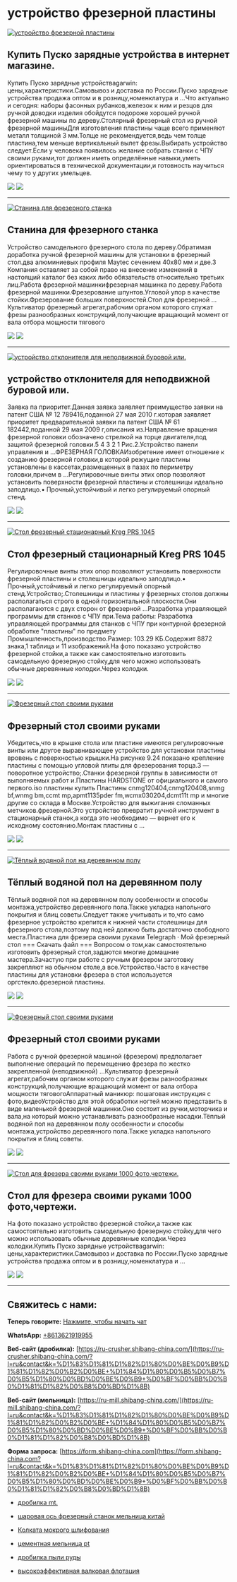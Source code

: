 # устройство фрезерной пластины

<a href="https://swt.shibang-china.com/?l=ru&img&k=%D1%83%D1%81%D1%82%D1%80%D0%BE%D0%B9%D1%81%D1%82%D0%B2%D0%BE+%D1%84%D1%80%D0%B5%D0%B7%D0%B5%D1%80%D0%BD%D0%BE%D0%B9+%D0%BF%D0%BB%D0%B0%D1%81%D1%82%D0%B8%D0%BD%D1%8B" target="_blank">![устройство фрезерной пластины](http://static.shibang-china.com/all-800x300/952.jpg)</a>

## Купить Пуско зарядные устройства в интернет магазине.
Купить Пуско зарядные устройстваgarwin: цены,характеристики.Самовывоз и доставка по России.Пуско зарядные устройства продажа оптом и в розницу,номенклатура и …Что актуально и сегодня: наборы фасонных рубанков,железок к ним и резцов для ручной доводки изделия обойдутся подороже хорошей ручной фрезерной машины по дереву.Столярный фрезерный стол из ручной фрезерной машиныДля изготовления пластины чаще всего применяют металл толщиной 3 мм.Толще не рекомендуется,ведь чем толще пластина,тем меньше вертикальный вылет фрезы.Выбирать устройство следует.Если у человека появилось желание собрать станки с ЧПУ своими руками,тот должен иметь определённые навыки,уметь ориентироваться в технической документации,и готовность научиться чему то у других умельцев.


<a href="https://whatsapp.shibangsoft.com/WhatsApp.php" target="_blank" title="WhatsApp">![](http://static.shibang-china.com/icon/whatsapp.png)</a> <a href="https://swt.shibang-china.com/?l=ru&icon&k=%D1%83%D1%81%D1%82%D1%80%D0%BE%D0%B9%D1%81%D1%82%D0%B2%D0%BE+%D1%84%D1%80%D0%B5%D0%B7%D0%B5%D1%80%D0%BD%D0%BE%D0%B9+%D0%BF%D0%BB%D0%B0%D1%81%D1%82%D0%B8%D0%BD%D1%8B" target="_blank">![](http://static.shibang-china.com/icon/chat-ru.png)</a>

---

<a href="https://swt.shibang-china.com/?l=ru&img&k=%D1%83%D1%81%D1%82%D1%80%D0%BE%D0%B9%D1%81%D1%82%D0%B2%D0%BE+%D1%84%D1%80%D0%B5%D0%B7%D0%B5%D1%80%D0%BD%D0%BE%D0%B9+%D0%BF%D0%BB%D0%B0%D1%81%D1%82%D0%B8%D0%BD%D1%8B" target="_blank">![Станина для фрезерного станка](http://static.shibang-china.com/all-800x300/28.jpg)</a>

## Станина для фрезерного станка
Устройство самодельного фрезерного стола по дереву.Обратимая доработка ручной фрезерной машины для установки в фрезерный стол.два алюминиевых профиля Maytec сечением 40х80 мм и две.3 Компания оставляет за собой право на внесение изменений в настоящий каталог без каких либо обязательств относительно третьих лиц.Работа фрезерной машинкифрезерная машинка по дереву.Работа фрезерной машинки.Фрезерование шпунтов.Угловой упор в качестве стойки.Фрезерование больших поверхностей.Стол для фрезерной …Культиватор фрезерный агрегат,рабочим органом которого служат фрезы разнообразных конструкций,получающие вращающий момент от вала отбора мощности тягового


<a href="https://whatsapp.shibangsoft.com/WhatsApp.php" target="_blank" title="WhatsApp">![](http://static.shibang-china.com/icon/whatsapp.png)</a> <a href="https://swt.shibang-china.com/?l=ru&icon&k=%D1%83%D1%81%D1%82%D1%80%D0%BE%D0%B9%D1%81%D1%82%D0%B2%D0%BE+%D1%84%D1%80%D0%B5%D0%B7%D0%B5%D1%80%D0%BD%D0%BE%D0%B9+%D0%BF%D0%BB%D0%B0%D1%81%D1%82%D0%B8%D0%BD%D1%8B" target="_blank">![](http://static.shibang-china.com/icon/chat-ru.png)</a>

---

<a href="https://swt.shibang-china.com/?l=ru&img&k=%D1%83%D1%81%D1%82%D1%80%D0%BE%D0%B9%D1%81%D1%82%D0%B2%D0%BE+%D1%84%D1%80%D0%B5%D0%B7%D0%B5%D1%80%D0%BD%D0%BE%D0%B9+%D0%BF%D0%BB%D0%B0%D1%81%D1%82%D0%B8%D0%BD%D1%8B" target="_blank">![устройство отклонителя для неподвижной буровой или.](http://static.shibang-china.com/all-800x300/1154.jpg)</a>

## устройство отклонителя для неподвижной буровой или.
Заявка па приоритет.Данная заявка заявляет преимущество заявки на патент США № 12 789416,поданной 27 мая 2010 г.которая заявляет приоритет предварительной заявки па патент США № 61 182442,поданной 29 мая 2009 г,описания из.Направление вращения фрезерной головки обозначено стрелкой на торце двигателя,под защитой фрезерной головки.5 4 3 2 1 Рис.2.Устройство панели управления и …ФРЕЗЕРНАЯ ГОЛОВКАИзобретение имеет отношение к созданию фрезерной головки,в которой режущие пластины установлены в кассетах,размещенных в пазах по периметру головки,причем в …Регулировочные винты этих опор позволяют установить поверхности фрезерной пластины и столешницы идеально заподлицо.• Прочный,устойчивый и легко регулируемый опорный стенд.


<a href="https://whatsapp.shibangsoft.com/WhatsApp.php" target="_blank" title="WhatsApp">![](http://static.shibang-china.com/icon/whatsapp.png)</a> <a href="https://swt.shibang-china.com/?l=ru&icon&k=%D1%83%D1%81%D1%82%D1%80%D0%BE%D0%B9%D1%81%D1%82%D0%B2%D0%BE+%D1%84%D1%80%D0%B5%D0%B7%D0%B5%D1%80%D0%BD%D0%BE%D0%B9+%D0%BF%D0%BB%D0%B0%D1%81%D1%82%D0%B8%D0%BD%D1%8B" target="_blank">![](http://static.shibang-china.com/icon/chat-ru.png)</a>

---

<a href="https://swt.shibang-china.com/?l=ru&img&k=%D1%83%D1%81%D1%82%D1%80%D0%BE%D0%B9%D1%81%D1%82%D0%B2%D0%BE+%D1%84%D1%80%D0%B5%D0%B7%D0%B5%D1%80%D0%BD%D0%BE%D0%B9+%D0%BF%D0%BB%D0%B0%D1%81%D1%82%D0%B8%D0%BD%D1%8B" target="_blank">![Стол фрезерный стационарный Kreg PRS 1045](http://static.shibang-china.com/all-800x300/514.jpg)</a>

## Стол фрезерный стационарный Kreg PRS 1045
Регулировочные винты этих опор позволяют установить поверхности фрезерной пластины и столешницы идеально заподлицо.• Прочный,устойчивый и легко регулируемый опорный стенд.Устройство;.Столешницы и пластины у фрезерных столов должны располагаться строго в одной горизонтальной плоскости.Они располагаются с двух сторон от фрезерной …Разработка управляющей программы для станков с ЧПУ при.Тема работы: Разработка управляющей программы для станков с ЧПУ при контурной фрезерной обработке &quot;пластины&quot; по предмету Промышленность,производство.Размер: 103.29 КБ.Содержит 8872 знака,1 таблица и 11 изображений.На фото показано устройство фрезерной стойки,а также как самостоятельно изготовить самодельную фрезерную стойку,для чего можно использовать обычные деревянные колодки.Через колодки.


<a href="https://whatsapp.shibangsoft.com/WhatsApp.php" target="_blank" title="WhatsApp">![](http://static.shibang-china.com/icon/whatsapp.png)</a> <a href="https://swt.shibang-china.com/?l=ru&icon&k=%D1%83%D1%81%D1%82%D1%80%D0%BE%D0%B9%D1%81%D1%82%D0%B2%D0%BE+%D1%84%D1%80%D0%B5%D0%B7%D0%B5%D1%80%D0%BD%D0%BE%D0%B9+%D0%BF%D0%BB%D0%B0%D1%81%D1%82%D0%B8%D0%BD%D1%8B" target="_blank">![](http://static.shibang-china.com/icon/chat-ru.png)</a>

---

<a href="https://swt.shibang-china.com/?l=ru&img&k=%D1%83%D1%81%D1%82%D1%80%D0%BE%D0%B9%D1%81%D1%82%D0%B2%D0%BE+%D1%84%D1%80%D0%B5%D0%B7%D0%B5%D1%80%D0%BD%D0%BE%D0%B9+%D0%BF%D0%BB%D0%B0%D1%81%D1%82%D0%B8%D0%BD%D1%8B" target="_blank">![Фрезерный стол своими руками](http://static.shibang-china.com/all-800x300/1032.jpg)</a>

## Фрезерный стол своими руками
Убедитесь,что в крышке стола или пластине имеются регулировочные винты или другое выравнивающее устройство для установки пластины вровень с поверхностью крышки.На рисунке 9.24 показано крепление пластины с помощью угловой плиты для фрезерования торца.3 — поворотное устройство;.Станки фрезерной группы в зависимости от выполняемых работ и.Пластины HARDSTONE от официального и самого первого.iso пластины купить Пластины cnmg120404,cnmg120408,snmg bf,wnmg bm,ccmt mp,apmt1135pder fm,wcmx030204,dcmt11t mp и многие другие со склада в Москве.Устройство для выжигания сломанных метчиков.фрезерной.Это устройство превратит ручной инструмент в стационарный станок,а когда это необходимо — вернет его к исходному состоянию.Монтаж пластины с …


<a href="https://whatsapp.shibangsoft.com/WhatsApp.php" target="_blank" title="WhatsApp">![](http://static.shibang-china.com/icon/whatsapp.png)</a> <a href="https://swt.shibang-china.com/?l=ru&icon&k=%D1%83%D1%81%D1%82%D1%80%D0%BE%D0%B9%D1%81%D1%82%D0%B2%D0%BE+%D1%84%D1%80%D0%B5%D0%B7%D0%B5%D1%80%D0%BD%D0%BE%D0%B9+%D0%BF%D0%BB%D0%B0%D1%81%D1%82%D0%B8%D0%BD%D1%8B" target="_blank">![](http://static.shibang-china.com/icon/chat-ru.png)</a>

---

<a href="https://swt.shibang-china.com/?l=ru&img&k=%D1%83%D1%81%D1%82%D1%80%D0%BE%D0%B9%D1%81%D1%82%D0%B2%D0%BE+%D1%84%D1%80%D0%B5%D0%B7%D0%B5%D1%80%D0%BD%D0%BE%D0%B9+%D0%BF%D0%BB%D0%B0%D1%81%D1%82%D0%B8%D0%BD%D1%8B" target="_blank">![Тёплый водяной пол на деревянном полу](http://static.shibang-china.com/all-800x300/362.jpg)</a>

## Тёплый водяной пол на деревянном полу
Тёплый водяной пол на деревянном полу особенности и способы монтажа,устройство деревянного пола.Также укладка напольного покрытия и блиц советы.Следует также учитывать и то,что само фрезерное устройство крепится к нижней части столешницы для фрезерного стола,поэтому под ней должно быть достаточно свободного места.Пластина для фрезера своими руками Telegraph&nbsp;&#0183;&#32;Мой фрезерный стол === Скачать файл === Вопросом о том,как самостоятельно изготовить фрезерный стол,задаются многие домашние мастера.Зачастую при работе с ручным фрезером заготовку закрепляют на обычном столе,а все.Устройство.Часто в качестве пластины для установки фрезера в стол используется оргстекло.фрезерной пластины.


<a href="https://whatsapp.shibangsoft.com/WhatsApp.php" target="_blank" title="WhatsApp">![](http://static.shibang-china.com/icon/whatsapp.png)</a> <a href="https://swt.shibang-china.com/?l=ru&icon&k=%D1%83%D1%81%D1%82%D1%80%D0%BE%D0%B9%D1%81%D1%82%D0%B2%D0%BE+%D1%84%D1%80%D0%B5%D0%B7%D0%B5%D1%80%D0%BD%D0%BE%D0%B9+%D0%BF%D0%BB%D0%B0%D1%81%D1%82%D0%B8%D0%BD%D1%8B" target="_blank">![](http://static.shibang-china.com/icon/chat-ru.png)</a>

---

<a href="https://swt.shibang-china.com/?l=ru&img&k=%D1%83%D1%81%D1%82%D1%80%D0%BE%D0%B9%D1%81%D1%82%D0%B2%D0%BE+%D1%84%D1%80%D0%B5%D0%B7%D0%B5%D1%80%D0%BD%D0%BE%D0%B9+%D0%BF%D0%BB%D0%B0%D1%81%D1%82%D0%B8%D0%BD%D1%8B" target="_blank">![Фрезерный стол своими руками](http://static.shibang-china.com/all-800x300/390.jpg)</a>

## Фрезерный стол своими руками
Работа с ручной фрезерной машиной (фрезером) предполагает выполнение операций по перемещению фрезера по жестко закрепленной (неподвижной) …Культиватор фрезерный агрегат,рабочим органом которого служат фрезы разнообразных конструкций,получающие вращающий момент от вала отбора мощности тяговогоАппаратный маникюр: пошаговая инструкция с фото,видеоУстройство для этой обработки ногтей можно представить в виде маленькой фрезерной машинки.Оно состоит из ручки,моторчика и вала,на который можно устанавливать разнообразные насадки.Тёплый водяной пол на деревянном полу особенности и способы монтажа,устройство деревянного пола.Также укладка напольного покрытия и блиц советы.


<a href="https://whatsapp.shibangsoft.com/WhatsApp.php" target="_blank" title="WhatsApp">![](http://static.shibang-china.com/icon/whatsapp.png)</a> <a href="https://swt.shibang-china.com/?l=ru&icon&k=%D1%83%D1%81%D1%82%D1%80%D0%BE%D0%B9%D1%81%D1%82%D0%B2%D0%BE+%D1%84%D1%80%D0%B5%D0%B7%D0%B5%D1%80%D0%BD%D0%BE%D0%B9+%D0%BF%D0%BB%D0%B0%D1%81%D1%82%D0%B8%D0%BD%D1%8B" target="_blank">![](http://static.shibang-china.com/icon/chat-ru.png)</a>

---

<a href="https://swt.shibang-china.com/?l=ru&img&k=%D1%83%D1%81%D1%82%D1%80%D0%BE%D0%B9%D1%81%D1%82%D0%B2%D0%BE+%D1%84%D1%80%D0%B5%D0%B7%D0%B5%D1%80%D0%BD%D0%BE%D0%B9+%D0%BF%D0%BB%D0%B0%D1%81%D1%82%D0%B8%D0%BD%D1%8B" target="_blank">![Стол для фрезера своими руками 1000 фото,чертежи.](http://static.shibang-china.com/all-800x300/333.jpg)</a>

## Стол для фрезера своими руками 1000 фото,чертежи.
На фото показано устройство фрезерной стойки,а также как самостоятельно изготовить самодельную фрезерную стойку,для чего можно использовать обычные деревянные колодки.Через колодки.Купить Пуско зарядные устройстваgarwin: цены,характеристики.Самовывоз и доставка по России.Пуско зарядные устройства продажа оптом и в розницу,номенклатура и …

<a href="https://whatsapp.shibangsoft.com/WhatsApp.php" target="_blank" title="WhatsApp">![](http://static.shibang-china.com/icon/whatsapp.png)</a> <a href="https://swt.shibang-china.com/?l=ru&icon&k=%D1%83%D1%81%D1%82%D1%80%D0%BE%D0%B9%D1%81%D1%82%D0%B2%D0%BE+%D1%84%D1%80%D0%B5%D0%B7%D0%B5%D1%80%D0%BD%D0%BE%D0%B9+%D0%BF%D0%BB%D0%B0%D1%81%D1%82%D0%B8%D0%BD%D1%8B" target="_blank">![](http://static.shibang-china.com/icon/chat-ru.png)</a>

---
## Свяжитесь с нами:

**Теперь говорите:** [Нажмите, чтобы начать чат](https://swt.shibang-china.com?l=ru&contact&k=%D1%83%D1%81%D1%82%D1%80%D0%BE%D0%B9%D1%81%D1%82%D0%B2%D0%BE+%D1%84%D1%80%D0%B5%D0%B7%D0%B5%D1%80%D0%BD%D0%BE%D0%B9+%D0%BF%D0%BB%D0%B0%D1%81%D1%82%D0%B8%D0%BD%D1%8B)

**WhatsApp:**  [+8613621919955](https://whatsapp.shibangsoft.com/WhatsApp.php)

**Веб-сайт (дробилка):** [https://ru-crusher.shibang-china.com/](https://ru-crusher.shibang-china.com/?l=ru&contact&k=%D1%83%D1%81%D1%82%D1%80%D0%BE%D0%B9%D1%81%D1%82%D0%B2%D0%BE+%D1%84%D1%80%D0%B5%D0%B7%D0%B5%D1%80%D0%BD%D0%BE%D0%B9+%D0%BF%D0%BB%D0%B0%D1%81%D1%82%D0%B8%D0%BD%D1%8B)

**Веб-сайт (мельница):** [https://ru-mill.shibang-china.com/](https://ru-mill.shibang-china.com/?l=ru&contact&k=%D1%83%D1%81%D1%82%D1%80%D0%BE%D0%B9%D1%81%D1%82%D0%B2%D0%BE+%D1%84%D1%80%D0%B5%D0%B7%D0%B5%D1%80%D0%BD%D0%BE%D0%B9+%D0%BF%D0%BB%D0%B0%D1%81%D1%82%D0%B8%D0%BD%D1%8B)

**Форма запроса:** [https://form.shibang-china.com](https://form.shibang-china.com?l=ru&contact&k=%D1%83%D1%81%D1%82%D1%80%D0%BE%D0%B9%D1%81%D1%82%D0%B2%D0%BE+%D1%84%D1%80%D0%B5%D0%B7%D0%B5%D1%80%D0%BD%D0%BE%D0%B9+%D0%BF%D0%BB%D0%B0%D1%81%D1%82%D0%B8%D0%BD%D1%8B)

* [дробилка mt.](../134/%D0%B4%D1%80%D0%BE%D0%B1%D0%B8%D0%BB%D0%BA%D0%B0%20mt..md)

* [шаровая ось фрезерный станок мельница китай](../133/%D1%88%D0%B0%D1%80%D0%BE%D0%B2%D0%B0%D1%8F%20%D0%BE%D1%81%D1%8C%20%D1%84%D1%80%D0%B5%D0%B7%D0%B5%D1%80%D0%BD%D1%8B%D0%B9%20%D1%81%D1%82%D0%B0%D0%BD%D0%BE%D0%BA%20%D0%BC%D0%B5%D0%BB%D1%8C%D0%BD%D0%B8%D1%86%D0%B0%20%D0%BA%D0%B8%D1%82%D0%B0%D0%B9.md)

* [Колката мокрого шлифования](../134/%D0%9A%D0%BE%D0%BB%D0%BA%D0%B0%D1%82%D0%B0%20%D0%BC%D0%BE%D0%BA%D1%80%D0%BE%D0%B3%D0%BE%20%D1%88%D0%BB%D0%B8%D1%84%D0%BE%D0%B2%D0%B0%D0%BD%D0%B8%D1%8F.md)

* [цементная мельница pt](../134/%D1%86%D0%B5%D0%BC%D0%B5%D0%BD%D1%82%D0%BD%D0%B0%D1%8F%20%D0%BC%D0%B5%D0%BB%D1%8C%D0%BD%D0%B8%D1%86%D0%B0%20pt.md)

* [дробилка пыли руды](../135/%D0%B4%D1%80%D0%BE%D0%B1%D0%B8%D0%BB%D0%BA%D0%B0%20%D0%BF%D1%8B%D0%BB%D0%B8%20%D1%80%D1%83%D0%B4%D1%8B.md)

* [высокоэффективная валковая флотация](../131/%D0%B2%D1%8B%D1%81%D0%BE%D0%BA%D0%BE%D1%8D%D1%84%D1%84%D0%B5%D0%BA%D1%82%D0%B8%D0%B2%D0%BD%D0%B0%D1%8F%20%D0%B2%D0%B0%D0%BB%D0%BA%D0%BE%D0%B2%D0%B0%D1%8F%20%D1%84%D0%BB%D0%BE%D1%82%D0%B0%D1%86%D0%B8%D1%8F.md)